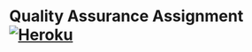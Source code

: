 
# Quality Assurance Assignment [![Heroku](http://heroku-badge.herokuapp.com/?app=qa-assignment-sb2726)](https://qa-assignment-sb2726.herokuapp.com/)
